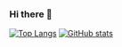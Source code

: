 ### Hi there 👋
[![Top Langs](https://github-readme-stats.vercel.app/api/top-langs/?username=notsaltylol)](https://github.com/anuraghazra/github-readme-stats)
[![GitHub stats](https://github-readme-stats.vercel.app/api?username=notsaltylol)](https://github.com/anuraghazra/github-readme-stats)
<!--
**notsaltylol/notsaltylol** is a ✨ _special_ ✨ repository because its `README.md` (this file) appears on your GitHub profile.

Here are some ideas to get you started:

- 🔭 I’m currently working on ...
- 🌱 I’m currently learning ...
- 👯 I’m looking to collaborate on ...
- 🤔 I’m looking for help with ...
- 💬 Ask me about ...
- 📫 How to reach me: ...
- 😄 Pronouns: ...
- ⚡ Fun fact: ...
-->
